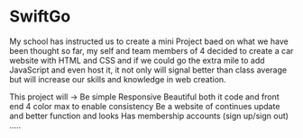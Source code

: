 # SwiftGo 


My school has instructed us to create a mini Project baed on what we have been thought so far, 
my self and team members of 4 decided to create a car website with HTML and CSS and if we could go 
the extra mile to add JavaScript and even host it, it not only will signal better than class average but
will increase our skills and knowledge in web creation.

This project will → 
Be simple
Responsive
Beautiful both it code and front end
4 color max to enable consistency
Be a website of continues update and better function and looks
Has membership accounts (sign up/sign out)
..... 
